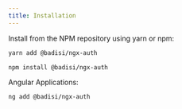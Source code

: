 ```yaml
---
title: Installation
---
```


Install from the NPM repository using yarn or npm:

```bash
yarn add @badisi/ngx-auth
```

```bash
npm install @badisi/ngx-auth
```

Angular Applications:
```bash
ng add @badisi/ngx-auth
```
